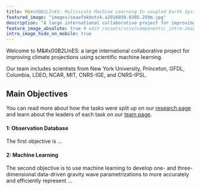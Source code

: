 ```yaml
---
title: M&#x00B2LInES: Multiscale Machine Learning In coupled Earth System Modeling 
featured_image: "images/seaofokhotsk.a2016039.0305.250m.jpg"
description: "A large international collaborative project for improving climate projections using scientific machine learning"
feature_image_absolute: true # edit /assets/scss/components/_intro-image.scss for full control
intro_image_hide_on_mobile: true
---
```




Welcome to M&#x00B2LInES: a large international collaborative project for improving climate projections using scientific machine learning. 

Our team includes scientists from New York University, Princeton, GFDL, Columbia, LDEO, NCAR, MIT, CNRS-IGE, and CNRS-IPSL. 
## Main Objectives
You can read more about how the tasks were split up on our [research page](https://m2lines.github.io/research) and learn about the leaders of each task on our [team page](https://m2lines.github.io/team).

#### 1: Observation Database
The first objective is ...

#### 2: Machine Learning
The second objective is to use machine learning to develop one- and three- dimensional data-driven gravity wave parametrizations to more accurately and efficiently represent ...




